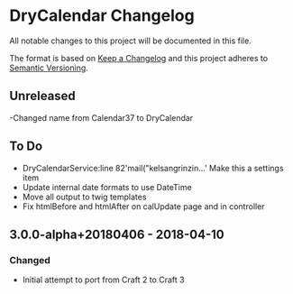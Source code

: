 # DryCalendar Changelog

All notable changes to this project will be documented in this file.

The format is based on [Keep a Changelog](http://keepachangelog.com/) and this project adheres to [Semantic Versioning](http://semver.org/).

## Unreleased
-Changed name from Calendar37 to DryCalendar

## To Do
- DryCalendarService:line 82'mail("kelsangrinzin...'
  Make this a settings item
- Update internal date formats to use DateTime
- Move all output to twig templates
- Fix htmlBefore and htmlAfter on calUpdate page and in controller

## 3.0.0-alpha+20180406 - 2018-04-10
### Changed
- Initial attempt to port from Craft 2 to Craft 3
